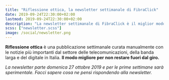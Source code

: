 ```yaml
---
title: "Riflessione ottica, la newsletter settimanale di FibraClick"
date: 2019-09-24T22:30:00+02:00
lastmod: 2019-09-24T22:30:00+02:00
description: "La newsletter settimanale di FibraClick è il miglior modo per restare aggiornato su banda larga e digitale in Italia."
scss: ["newsletter.scss"]
image: /social/newsletter.png
---
```


**Riflessione ottica** è una pubblicazione settimanale curata manualmente con le notizie più importanti dal settore delle telecomunicazioni, della banda larga e del digitale in Italia. **Il modo migliore per non restare fuori dal giro.**

*La newsletter parte domenica 27 ottobre 2019 e per le prime settimane sarà sperimentale. Facci sapere cosa ne pensi rispondendo alla newsletter.*
